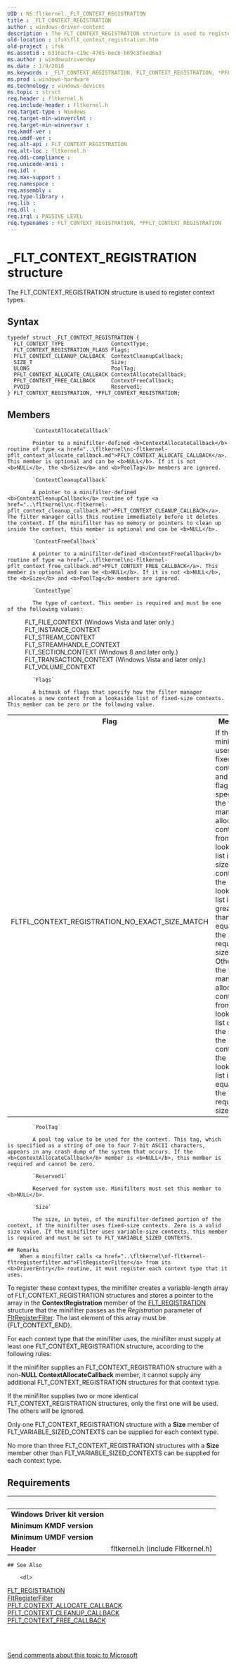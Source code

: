 ```yaml
---
UID : NS:fltkernel._FLT_CONTEXT_REGISTRATION
title : _FLT_CONTEXT_REGISTRATION
author : windows-driver-content
description : The FLT_CONTEXT_REGISTRATION structure is used to register context types.
old-location : ifsk\flt_context_registration.htm
old-project : ifsk
ms.assetid : 6316acfa-c19c-4705-becb-b89c3feed6a3
ms.author : windowsdriverdev
ms.date : 1/9/2018
ms.keywords : _FLT_CONTEXT_REGISTRATION, FLT_CONTEXT_REGISTRATION, *PFLT_CONTEXT_REGISTRATION
ms.prod : windows-hardware
ms.technology : windows-devices
ms.topic : struct
req.header : fltkernel.h
req.include-header : Fltkernel.h
req.target-type : Windows
req.target-min-winverclnt : 
req.target-min-winversvr : 
req.kmdf-ver : 
req.umdf-ver : 
req.alt-api : FLT_CONTEXT_REGISTRATION
req.alt-loc : fltkernel.h
req.ddi-compliance : 
req.unicode-ansi : 
req.idl : 
req.max-support : 
req.namespace : 
req.assembly : 
req.type-library : 
req.lib : 
req.dll : 
req.irql : PASSIVE_LEVEL
req.typenames : FLT_CONTEXT_REGISTRATION, *PFLT_CONTEXT_REGISTRATION
---
```


# _FLT_CONTEXT_REGISTRATION structure
The FLT_CONTEXT_REGISTRATION structure is used to register context types.

## Syntax
````
typedef struct _FLT_CONTEXT_REGISTRATION {
  FLT_CONTEXT_TYPE               ContextType;
  FLT_CONTEXT_REGISTRATION_FLAGS Flags;
  PFLT_CONTEXT_CLEANUP_CALLBACK  ContextCleanupCallback;
  SIZE_T                         Size;
  ULONG                          PoolTag;
  PFLT_CONTEXT_ALLOCATE_CALLBACK ContextAllocateCallback;
  PFLT_CONTEXT_FREE_CALLBACK     ContextFreeCallback;
  PVOID                          Reserved1;
} FLT_CONTEXT_REGISTRATION, *PFLT_CONTEXT_REGISTRATION;
````

## Members

        
            `ContextAllocateCallback`

            Pointer to a minifilter-defined <b>ContextAllocateCallback</b> routine of type <a href="..\fltkernel\nc-fltkernel-pflt_context_allocate_callback.md">PFLT_CONTEXT_ALLOCATE_CALLBACK</a>. This member is optional and can be <b>NULL</b>. If it is not <b>NULL</b>, the <b>Size</b> and <b>PoolTag</b> members are ignored.
        
            `ContextCleanupCallback`

            A pointer to a minifilter-defined <b>ContextCleanupCallback</b> routine of type <a href="..\fltkernel\nc-fltkernel-pflt_context_cleanup_callback.md">PFLT_CONTEXT_CLEANUP_CALLBACK</a>. The filter manager calls this routine immediately before it deletes the context. If the minifilter has no memory or pointers to clean up inside the context, this member is optional and can be <b>NULL</b>.
        
            `ContextFreeCallback`

            A pointer to a minifilter-defined <b>ContextFreeCallback</b> routine of type <a href="..\fltkernel\nc-fltkernel-pflt_context_free_callback.md">PFLT_CONTEXT_FREE_CALLBACK</a>. This member is optional and can be <b>NULL</b>. If it is not <b>NULL</b>, the <b>Size</b> and <b>PoolTag</b> members are ignored.
        
            `ContextType`

            The type of context. This member is required and must be one of the following values: 

<dl>
<dd>
FLT_FILE_CONTEXT (Windows Vista and later only.)

</dd>
<dd>
FLT_INSTANCE_CONTEXT

</dd>
<dd>
FLT_STREAM_CONTEXT

</dd>
<dd>
FLT_STREAMHANDLE_CONTEXT

</dd>
<dd>
FLT_SECTION_CONTEXT (Windows 8 and later only.)

</dd>
<dd>
FLT_TRANSACTION_CONTEXT (Windows Vista and later only.) 

</dd>
<dd>
FLT_VOLUME_CONTEXT

</dd>
</dl>
        
            `Flags`

            A bitmask of flags that specify how the filter manager allocates a new context from a lookaside list of fixed-size contexts. This member can be zero or the following value. 

<table>
<tr>
<th>Flag</th>
<th>Meaning</th>
</tr>
<tr>
<td>
FLTFL_CONTEXT_REGISTRATION_NO_EXACT_SIZE_MATCH

</td>
<td>
If the minifilter uses fixed-size contexts and this flag is specified, the filter manager allocates a context from the lookaside list if the size of the context in the lookaside list is greater than or equal to the requested size. Otherwise, the filter manager allocates a context from the lookaside list only if the size of the context in the lookaside list is equal to the requested size. 

</td>
</tr>
</table>
        
            `PoolTag`

            A pool tag value to be used for the context. This tag, which is specified as a string of one to four 7-bit ASCII characters, appears in any crash dump of the system that occurs. If the <b>ContextAllocateCallback</b> member is <b>NULL</b>, this member is required and cannot be zero.
        
            `Reserved1`

            Reserved for system use. Minifilters must set this member to <b>NULL</b>.
        
            `Size`

            The size, in bytes, of the minifilter-defined portion of the context, if the minifilter uses fixed-size contexts. Zero is a valid size value. If the minifilter uses variable-size contexts, this member is required and must be set to FLT_VARIABLE_SIZED_CONTEXTS.

    ## Remarks
        When a minifilter calls <a href="..\fltkernel\nf-fltkernel-fltregisterfilter.md">FltRegisterFilter</a> from its <b>DriverEntry</b> routine, it must register each context type that it uses. 

To register these context types, the minifilter creates a variable-length array of FLT_CONTEXT_REGISTRATION structures and stores a pointer to the array in the <b>ContextRegistration</b> member of the <a href="..\fltkernel\ns-fltkernel-_flt_registration.md">FLT_REGISTRATION</a> structure that the minifilter passes as the <i>Registration</i> parameter of <a href="..\fltkernel\nf-fltkernel-fltregisterfilter.md">FltRegisterFilter</a>. The last element of this array must be {FLT_CONTEXT_END}. 

For each context type that the minifilter uses, the minifilter must supply at least one FLT_CONTEXT_REGISTRATION structure, according to the following rules: 

If the minifilter supplies an FLT_CONTEXT_REGISTRATION structure with a non-<b>NULL</b><b> ContextAllocateCallback</b> member, it cannot supply any additional FLT_CONTEXT_REGISTRATION structures for that context type. 

If the minifilter supplies two or more identical FLT_CONTEXT_REGISTRATION structures, only the first one will be used. The others will be ignored. 

Only one FLT_CONTEXT_REGISTRATION structure with a <b>Size</b> member of FLT_VARIABLE_SIZED_CONTEXTS can be supplied for each context type. 

No more than three FLT_CONTEXT_REGISTRATION structures with a <b>Size</b> member other than FLT_VARIABLE_SIZED_CONTEXTS can be supplied for each context type.

## Requirements
| &nbsp; | &nbsp; |
| ---- |:---- |
| **Windows Driver kit version** |  |
| **Minimum KMDF version** |  |
| **Minimum UMDF version** |  |
| **Header** | fltkernel.h (include Fltkernel.h) |

    ## See Also

        <dl>
<dt>
<a href="..\fltkernel\ns-fltkernel-_flt_registration.md">FLT_REGISTRATION</a>
</dt>
<dt>
<a href="..\fltkernel\nf-fltkernel-fltregisterfilter.md">FltRegisterFilter</a>
</dt>
<dt>
<a href="..\fltkernel\nc-fltkernel-pflt_context_allocate_callback.md">PFLT_CONTEXT_ALLOCATE_CALLBACK</a>
</dt>
<dt>
<a href="..\fltkernel\nc-fltkernel-pflt_context_cleanup_callback.md">PFLT_CONTEXT_CLEANUP_CALLBACK</a>
</dt>
<dt>
<a href="..\fltkernel\nc-fltkernel-pflt_context_free_callback.md">PFLT_CONTEXT_FREE_CALLBACK</a>
</dt>
</dl>
 

 

<a href="mailto:wsddocfb@microsoft.com?subject=Documentation%20feedback [ifsk\ifsk]:%20FLT_CONTEXT_REGISTRATION structure%20 RELEASE:%20(1/9/2018)&amp;body=%0A%0APRIVACY STATEMENT%0A%0AWe use your feedback to improve the documentation. We don't use your email address for any other purpose, and we'll remove your email address from our system after the issue that you're reporting is fixed. While we're working to fix this issue, we might send you an email message to ask for more info. Later, we might also send you an email message to let you know that we've addressed your feedback.%0A%0AFor more info about Microsoft's privacy policy, see http://privacy.microsoft.com/en-us/default.aspx." title="Send comments about this topic to Microsoft">Send comments about this topic to Microsoft</a>